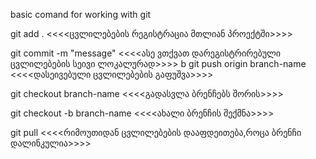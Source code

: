 basic comand for working with git

git add . <<<<ცვლილებების რეგისტრაცია მთლიან პროექტში>>>>

git commit -m "message" <<<<ასე ვთქვათ დარეგისტრირებული ცვლილებების სეივი ლოკალურად>>>>
b
git push origin branch-name <<<<დასეივებული ცვლილებების გაფუშვა>>>>

git checkout branch-name <<<<გადასვლა ბრენჩებს შორის>>>>

git checkout -b branch-name <<<<ახალი ბრენჩის შექმნა>>>>

git pull <<<<რიმოუთიდან ცვლილებების დააფდეითება,როცა ბრენჩი დალინკულია>>>>
